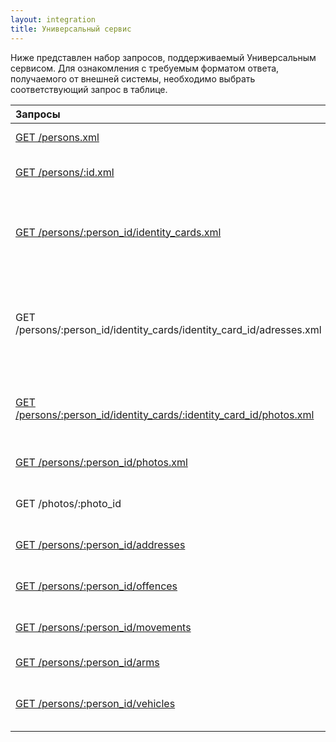 ```yaml
---
layout: integration
title: Универсальный сервис
---
```


Ниже представлен набор запросов, поддерживаемый Универсальным сервисом. Для ознакомления с требуемым форматом ответа, получаемого от внешней системы, необходимо выбрать соответствующий запрос в таблице.

| Запросы | Назначение |
|:--------|:-----------|
| [GET /persons.xml]({{site.baseurl}}/integration/services/get_persons.html) | Получение списка физических лиц |
| [GET /persons/:id.xml]({{site.baseurl}}/integration/services/get_persons_person_id.html) | Получение данных физического лица по его id |
| [GET /persons/:person_id/identity_cards.xml]({{site.baseurl}}/integration/services/get_persons_person_id_identity_cards.html) | Получение документов удостоверяющих личность (ДУЛ) соответствующего физического лица |
| GET /persons/:person_id/identity_cards/identity_card_id/adresses.xml | Получение информации по адресам, связанным с указанным ДУЛ identity_card_id соответствующего физического лица |
| [GET /persons/:person_id/identity_cards/:identity_card_id/photos.xml]({{site.baseurl}}/integration/services/get_persons_person_id_identity_cards_identity_card_id_photos.html) | Получение фотографий из соответствующего ДУЛ identity_card_id |
| [GET /persons/:person_id/photos.xml]({{site.baseurl}}/integration/services/get_persons_person_id_photos.html) | Получение фотографий физического лица
| GET /photos/:photo_id | Получение фотографии по ее photo_id
| [GET /persons/:person_id/addresses]({{site.baseurl}}/integration/services/get_persons_person_id_addresses.html) | Получение информации об адресах
| [GET /persons/:person_id/offences]({{site.baseurl}}/integration/services/get_persons_person_id_offences.html) | Получение информации о правонарушениях
| [GET /persons/:person_id/movements]({{site.baseurl}}/integration/services/get_persons_person_id_movements.html) | Получение информации о перемещениях
| [GET /persons/:person_id/arms]({{site.baseurl}}/integration/services/get_persons_person_id_arms.html) | Получение данных об оружии
| [GET /persons/:person_id/vehicles]({{site.baseurl}}/integration/services/get_persons_person_id_vehicles.html) | Получение информации о транспортных средствах

